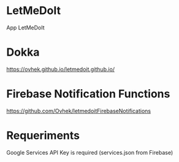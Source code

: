 # LetMeDoIt

App LetMeDoIt

# Dokka

https://ovhek.github.io/letmedoit.github.io/

# Firebase Notification Functions

https://github.com/Ovhek/letmedoitFirebaseNotifications

# Requeriments
Google Services API Key is required (services.json from Firebase)
